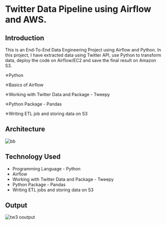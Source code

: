 # Twitter Data Pipeline using Airflow and AWS.

## Introduction 
This is an End-To-End Data Engineering Project using Airflow and Python. In this project, I have extracted data using Twitter API, use Python to transform data, deploy the code on Airflow/EC2 and save the final result on Amazon S3.

✳Python

✳Basics of Airflow

✳Working with Twitter Data and Package - Tweepy

✳Python Package - Pandas

✳Writing ETL job and storing data on S3


## Architecture
![bb](https://user-images.githubusercontent.com/106689439/212523354-f2ded2f2-2d32-41a0-968b-e715d2220506.jpg)

## Technology Used
- Programming Language - Python
- Airflow
- Working with Twitter Data and Package - Tweepy
- Python Package - Pandas
- Writing ETL jobs and storing data on S3

## Output
![tw3 ooutput](https://user-images.githubusercontent.com/106689439/212612496-e77177fe-4d68-419d-b420-f5e857cf4428.jpg)




